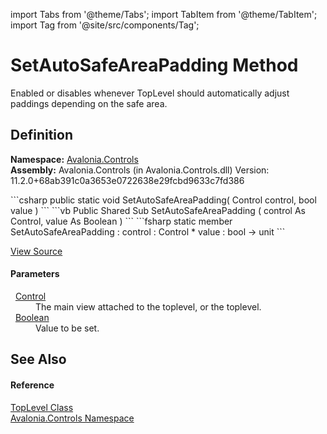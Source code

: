 import Tabs from '@theme/Tabs'; 
import TabItem from '@theme/TabItem'; 
import Tag from '@site/src/components/Tag'; 

# SetAutoSafeAreaPadding Method


Enabled or disables whenever TopLevel should automatically adjust paddings depending on the safe area.



## Definition
**Namespace:** <a href="N_Avalonia_Controls">Avalonia.Controls</a>  
**Assembly:** Avalonia.Controls (in Avalonia.Controls.dll) Version: 11.2.0+68ab391c0a3653e0722638e29fcbd9633c7fd386

<Tabs groupId="api-code-preview">
<TabItem value="csharp" label="C#">
```csharp
public static void SetAutoSafeAreaPadding(
	Control control,
	bool value
)
```
</TabItem>
<TabItem value="vb" label="VB">
```vb
Public Shared Sub SetAutoSafeAreaPadding ( 
	control As Control,
	value As Boolean
)
```
</TabItem>
<TabItem value="fsharp" label="F#">
```fsharp
static member SetAutoSafeAreaPadding : 
        control : Control * 
        value : bool -> unit 
```
</TabItem>
</Tabs>



<a href="https://github.com/AvaloniaUI/Avalonia/tree/master/srcAvalonia.Controls/TopLevel.cs#L523" title="View the source code">View Source</a>



#### Parameters
<dl><dt>  <a href="T_Avalonia_Controls_Control">Control</a></dt><dd>The main view attached to the toplevel, or the toplevel.</dd><dt>  <a href="https://learn.microsoft.com/dotnet/api/system.boolean" target="_blank" rel="noopener noreferrer">Boolean</a></dt><dd>Value to be set.</dd></dl>

## See Also


#### Reference
<a href="T_Avalonia_Controls_TopLevel">TopLevel Class</a>  
<a href="N_Avalonia_Controls">Avalonia.Controls Namespace</a>  
